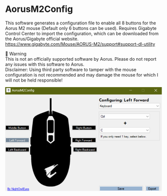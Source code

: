 # AorusM2Config
This software generates a configuration file to enable all 8 buttons for the Aorus M2 mouse (Default only 6 buttons can be used). Requires Gigabyte Control Center to import the configuration, which can be downloaded from the Aorus/Gigabyte official website.  
https://www.gigabyte.com/Mouse/AORUS-M2/support#support-dl-utility  

🛑 Warning  
This is not an officially supported software by Aorus. Please do not report any issues with this software to Aorus.  
Disclaimer: Using third party software to tamper with the mouse configuration is not recommended and may damage the mouse for which I will not be held responsible!  

![Screenshort](AorusM2/Screenshot.png)
